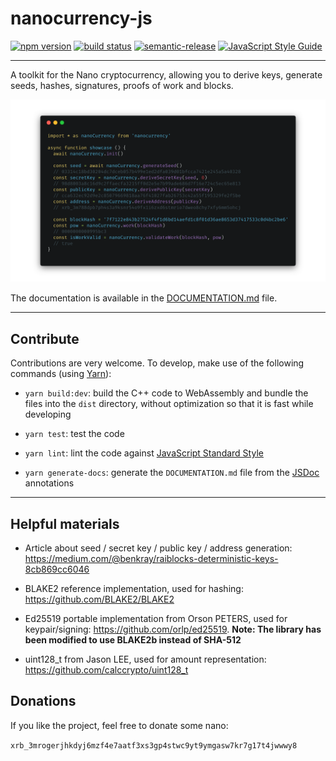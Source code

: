 # nanocurrency-js

[![npm version](https://img.shields.io/npm/v/nanocurrency.svg)](https://www.npmjs.com/package/nanocurrency)
[![build status](https://travis-ci.org/marvinroger/nanocurrency-js.svg?branch=master)](https://travis-ci.org/marvinroger/nanocurrency-js)
[![semantic-release](https://img.shields.io/badge/%20%20%F0%9F%93%A6%F0%9F%9A%80-semantic--release-e10079.svg)](https://github.com/semantic-release/semantic-release)
[![JavaScript Style Guide](https://img.shields.io/badge/code_style-standard-brightgreen.svg)](https://standardjs.com)

---

A toolkit for the Nano cryptocurrency, allowing you to derive keys, generate seeds, hashes, signatures, proofs of work and blocks.

![Code showcase](showcase.png)

The documentation is available in the [DOCUMENTATION.md](DOCUMENTATION.md) file.

---

## Contribute

Contributions are very welcome. To develop, make use of the following commands (using [Yarn](https://yarnpkg.com)):

* `yarn build:dev`: build the C++ code to WebAssembly and bundle the files into the `dist` directory, without optimization so that it is fast while developing

* `yarn test`: test the code

* `yarn lint`: lint the code against [JavaScript Standard Style](https://standardjs.com)

* `yarn generate-docs`: generate the `DOCUMENTATION.md` file from the [JSDoc](http://usejsdoc.org) annotations

---

## Helpful materials

* Article about seed / secret key / public key / address generation: https://medium.com/@benkray/raiblocks-deterministic-keys-8cb869cc6046

* BLAKE2 reference implementation, used for hashing: https://github.com/BLAKE2/BLAKE2

* Ed25519 portable implementation from Orson PETERS, used for keypair/signing: https://github.com/orlp/ed25519. **Note: The library has been modified to use BLAKE2b instead of SHA-512**

* uint128_t from Jason LEE, used for amount representation: https://github.com/calccrypto/uint128_t

## Donations

If you like the project, feel free to donate some nano:

`xrb_3mrogerjhkdyj6mzf4e7aatf3xs3gp4stwc9yt9ymgasw7kr7g17t4jwwwy8`
